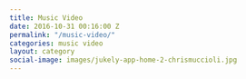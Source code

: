 ```yaml
---
title: Music Video
date: 2016-10-31 00:16:00 Z
permalink: "/music-video/"
categories: music video
layout: category
social-image: images/jukely-app-home-2-chrismuccioli.jpg
---
```


